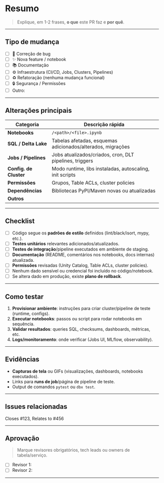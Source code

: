 <!--
╭───────────────────────────────╮
│      PULL REQUEST TEMPLATE    │
│      Projeto Databricks       │
╰───────────────────────────────╯
-->

# Resumo

> Explique, em 1-2 frases, **o que** este PR faz e **por quê**.

---

## Tipo de mudança

- [ ] 🐛 Correção de bug
- [ ] ✨ Nova feature / notebook
- [ ] 📚 Documentação
- [ ] ⚙️ Infraestrutura (CI/CD, Jobs, Clusters, Pipelines)
- [ ] ♻️ Refatoração (nenhuma mudança funcional)
- [ ] 🔒 Segurança / Permissões
- [ ] Outro: <!-- descreva -->

---

## Alterações principais

| Categoria               | Descrição rápida |
|-------------------------|------------------|
| **Notebooks**          | `/<path>/<file>.ipynb` <!-- liste notebooks criados/alterados --> |
| **SQL / Delta Lake**   | Tabelas afetadas, esquemas adicionados/alterados, migrações |
| **Jobs / Pipelines**   | Jobs atualizados/criados, cron, DLT pipelines, triggers |
| **Config. de Cluster** | Modo runtime, libs instaladas, autoscaling, init scripts |
| **Permissões**         | Grupos, Table ACLs, cluster policies |
| **Dependências**       | Bibliotecas PyPI/Maven novas ou atualizadas |
| **Outros**             | <!-- dashboards, MLflow, etc. --> |

---

## Checklist

- [ ] Código segue os **padrões de estilo** definidos (lint/black/isort, mypy, etc.).
- [ ] **Testes unitários** relevantes adicionados/atualizados.
- [ ] **Testes de integração**/pipeline executados em ambiente de staging.
- [ ] **Documentação** (README, comentários nos notebooks, docs internas) atualizada.
- [ ] **Permissões** revisadas (Unity Catalog, Table ACLs, cluster policies).
- [ ] Nenhum dado sensível ou credencial foi incluído no código/notebook.
- [ ] Se altera dado em produção, existe **plano de rollback**.

---

## Como testar

1. **Provisionar ambiente**: instruções para criar cluster/pipeline de teste (runtime, configs).
2. **Executar notebooks**: passos ou script para rodar notebooks em sequência.
3. **Validar resultados**: queries SQL, checksums, dashboards, métricas, etc.
4. **Logs/monitoramento**: onde verificar (Jobs UI, MLflow, observability).

---

## Evidências

- **Capturas de tela** ou GIFs (visualizações, dashboards, notebooks executados).
- Links para **runs de job**/página de pipeline de teste.
- Output de comandos `pytest` ou `dbx test`.

---

## Issues relacionadas

Closes #123, Relates to #456

---

## Aprovação

> Marque revisores obrigatórios, tech leads ou owners de tabela/serviço.

- [ ] Revisor 1:
- [ ] Revisor 2:

---

<!-- Obrigado por contribuir! -->

